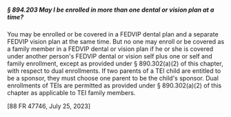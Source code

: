 ##### § 894.203 May I be enrolled in more than one dental or vision plan at a time? #####

You may be enrolled or be covered in a FEDVIP dental plan and a separate FEDVIP vision plan at the same time. But no one may enroll or be covered as a family member in a FEDVIP dental or vision plan if he or she is covered under another person's FEDVIP dental or vision self plus one or self and family enrollment, except as provided under § 890.302(a)(2) of this chapter, with respect to dual enrollments. If two parents of a TEI child are entitled to be a sponsor, they must choose one parent to be the child's sponsor. Dual enrollments of TEIs are permitted as provided under § 890.302(a)(2) of this chapter as applicable to TEI family members.

[88 FR 47746, July 25, 2023]